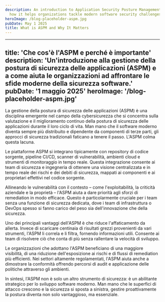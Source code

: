 ```yaml
---
description: An introduction to Application Security Posture Management (ASPM) and
  how it helps organizations tackle modern software security challenges.
heroImage: /blog-placeholder-aspm.jpg
pubDate: May 1 2025
title: What is ASPM and Why It Matters
---
```


---
title: 'Che cos'è l'ASPM e perché è importante'
description: 'Un'introduzione alla gestione della postura di sicurezza delle applicazioni (ASPM) e a come aiuta le organizzazioni ad affrontare le sfide moderne della sicurezza software.'
pubDate: '1 maggio 2025'
heroImage: '/blog-placeholder-aspm.jpg'
---

La gestione della postura di sicurezza delle applicazioni (ASPM) è una disciplina emergente nel campo della cybersicurezza che si concentra sulla valutazione e il miglioramento continuo della postura di sicurezza delle applicazioni durante il loro ciclo di vita. Man mano che il software moderno diventa sempre più distribuito e dipendente da componenti di terze parti, gli approcci di sicurezza tradizionali faticano a tenere il passo. L'ASPM colma questa lacuna.

Le piattaforme ASPM si integrano tipicamente con repository di codice sorgente, pipeline CI/CD, scanner di vulnerabilità, ambienti cloud e strumenti di monitoraggio in tempo reale. Questa integrazione consente ai team di sicurezza e ingegneria di ottenere una visione centralizzata e in tempo reale dei rischi e dei debiti di sicurezza, mappati ai componenti e ai proprietari effettivi nel codice sorgente.

Allineando le vulnerabilità con il contesto – come l'exploitabilità, la criticità aziendale e la proprietà – l'ASPM aiuta a dare priorità agli sforzi di remediation in modo efficace. Questo è particolarmente cruciale per i team senza una funzione di sicurezza dedicata, dove i team di infrastruttura o DevOps spesso si fanno carico del peso sia dell'innovazione che della sicurezza.

Uno dei principali vantaggi dell'ASPM è che riduce l'affaticamento da allerta. Invece di scaricare centinaia di risultati grezzi provenienti da vari strumenti, l'ASPM li correla e li filtra, fornendo informazioni utili. Consente ai team di risolvere ciò che conta di più senza rallentare la velocità di sviluppo.

Le organizzazioni che adottano l'ASPM beneficiano di una maggiore visibilità, di una riduzione dell'esposizione ai rischi e di flussi di remediation più efficienti. Nei settori altamente regolamentati, l'ASPM aiuta anche a dimostrare la conformità offrendo percorsi di audit e applicazione delle politiche attraverso gli ambienti.

In sintesi, l'ASPM non è solo un altro strumento di sicurezza: è un abilitante strategico per lo sviluppo software moderno. Man mano che le superfici di attacco crescono e la sicurezza si sposta a sinistra, gestire proattivamente la postura diventa non solo vantaggioso, ma essenziale.